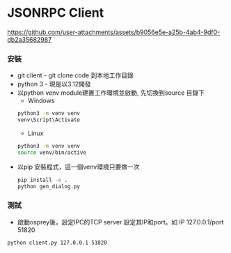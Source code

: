 # JSONRPC Client

https://github.com/user-attachments/assets/b9056e5e-a25b-4ab4-9df0-db2a35682987

### 安裝
* git client - git clone code 到本地工作目錄
* python 3 - 現是以3.12開發
* 以python venv module建置工作環境並啟動, 先切換到source 目錄下
   * Windows
  ```sh
  python3 -m venv venv
  venv\Script\Activate
  ```
     * Linux
  ```sh
  python3 -m venv venv
  source venv/bin/active
  ```
* 以pip 安裝程式，這一個venv環境只要做一次
  ```sh
  pip install -e .
  python gen_dialog.py
  ```

### 測試
* 啟動osprey後，設定IPC的TCP server 設定其IP和port。如 IP 127.0.0.1/port 51820
```sh
python client.py 127.0.0.1 51820
```
